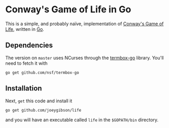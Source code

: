# Conway's Game of Life in Go

This is a simple, and probably naïve, implementation of [Conway's Game of Life](http://en.wikipedia.org/wiki/Conway%27s_game_of_life), written in [Go](http://golang.org/). 

## Dependencies
The version on `master` uses NCurses through the [termbox-go](https://github.com/nsf/termbox-go) library. You'll need to fetch it with

    go get github.com/nsf/termbox-go

## Installation
Next, `get` this code and install it

    go get github.com/joeygibson/life

and you will have an executable called `life` in the `$GOPATH/bin` directory.

